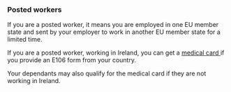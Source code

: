 ###  Posted workers

If you are a posted worker, it means you are employed in one EU member state
and sent by your employer to work in another EU member state for a limited
time.

If you are a posted worker, working in Ireland, you can get a [ medical card
](/en/health/medical-cards-and-gp-visit-cards/medical-card/) if you provide an
E106 form from your country.

Your dependants may also qualify for the medical card if they are not working
in Ireland.
